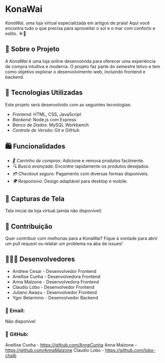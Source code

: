 # KonaWai
*KonaWai*, uma loja virtual especializada em artigos de praia! Aqui você encontra tudo o que precisa para aproveitar o sol e o mar com conforto e estilo. ☀️🌊

## 📌 Sobre o Projeto
A *KonaWai* é uma loja online desenvolvida para oferecer uma experiência de compra intuitiva e moderna. O projeto faz parte do semestre letivo e tem como objetivo explorar o desenvolvimento web, incluindo frontend e backend.

## 🚀 Tecnologias Utilizadas
Este projeto será desenvolvido com as seguintes tecnologias:
- *Frontend:* HTML, CSS, JavaScript
- *Backend:* Node.js com Express
- *Banco de Dados:* MySQL Workbench
- *Controle de Versão:* Git e GitHub

## 🛍️ Funcionalidades

- *🛒 Carrinho de compras:* Adicione e remova produtos facilmente.
- *🔍 Busca avançada:* Encontre rapidamente os produtos desejados.
- *💳 Checkout seguro:* Pagamento com diversas formas disponíveis.
- *🌍 Responsivo:* Design adaptável para desktop e mobile.

## 📸 Capturas de Tela

Tela inicial da loja virtual.(ainda não disponível)

## 🤝 Contribuição
Quer contribuir com melhorias para a KonaWai? Fique à vontade para abrir um pull request ou relatar um problema na aba de issues!

## 👩🏻‍💻 Desenvolvedores
- Andrew Cesar - Desenvolvedor Frontend
- Anellise Cunha - Desenvolvedora Frontend
- Anna Malzone - Desenvolvedora Frontend
- Claudio Lobo - Desenvolvedor Frontend
- Juliano Awazu - Desenvolvedor Frontend
- Ygor Belarmino - Desenvolvedor Backend

### 📧 Email: 
Não disponível
### 🐙 GitHub: 
Anellise Cunha - https://github.com/AnneCunha
Anna Malzone - https://github.com/AnnaMalzone
Claudio Lobo - https://github.com/lobo-chaib
